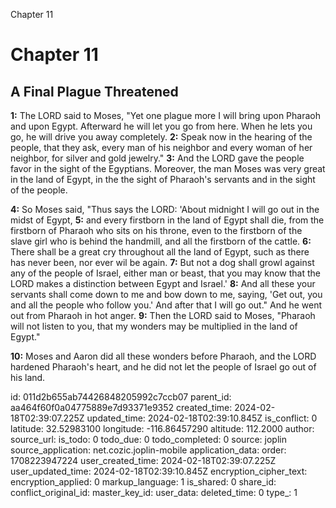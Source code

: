 Chapter 11

# Chapter 11

## A Final Plague Threatened

**1:** The LORD said to Moses, "Yet one plague more I will bring upon Pharaoh and upon Egypt. Afterward he will let you go from here. When he lets you go, he will drive you away completely.
**2:** Speak now in the hearing of the people, that they ask, every man of his neighbor and every woman of her neighbor, for silver and gold jewelry."
**3:** And the LORD gave the people favor in the sight of the Egyptians. Moreover, the man Moses was very great in the land of Egypt, in the the sight of Pharaoh's servants and in the sight of the people.

**4:** So Moses said, "Thus says the LORD: 'About midnight I will go out in the midst of Egypt,
**5:** and every firstborn in the land of Egypt shall die, from the firstborn of Pharaoh who sits on his throne, even to the firstborn of the slave girl who is behind the handmill, and all the firstborn of the cattle.
**6:** There shall be a great cry throughout all the land of Egypt, such as there has never been, nor ever wil be again.
**7:** But not a dog shall growl against any of the people of Israel, either man or beast, that you may know that the LORD makes a distinction between Egypt and Israel.'
**8:** And all these your servants shall come down to me and bow down to me, saying, 'Get out, you and all the people who follow you.' And after that I will go out." And he went out from Pharaoh in hot anger.
**9:** Then the LORD said to Moses, "Pharaoh will not listen to you, that my wonders may be multiplied in the land of Egypt."

**10:** Moses and Aaron did all these wonders before Pharaoh, and the LORD hardened Pharaoh's heart, and he did not let the people of Israel go out of his land.


id: 011d2b655ab74426848205992c7ccb07
parent_id: aa464f60f0a04775889e7d93371e9352
created_time: 2024-02-18T02:39:07.225Z
updated_time: 2024-02-18T02:39:10.845Z
is_conflict: 0
latitude: 32.52983100
longitude: -116.86457290
altitude: 112.2000
author: 
source_url: 
is_todo: 0
todo_due: 0
todo_completed: 0
source: joplin
source_application: net.cozic.joplin-mobile
application_data: 
order: 1708223947224
user_created_time: 2024-02-18T02:39:07.225Z
user_updated_time: 2024-02-18T02:39:10.845Z
encryption_cipher_text: 
encryption_applied: 0
markup_language: 1
is_shared: 0
share_id: 
conflict_original_id: 
master_key_id: 
user_data: 
deleted_time: 0
type_: 1